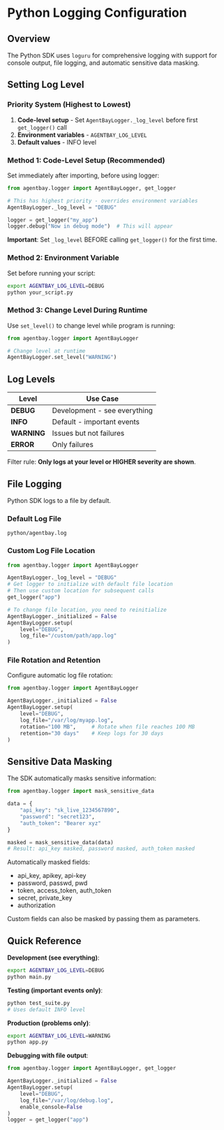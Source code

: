 # Python Logging Configuration

## Overview

The Python SDK uses `loguru` for comprehensive logging with support for console output, file logging, and automatic sensitive data masking.

## Setting Log Level

### Priority System (Highest to Lowest)

1. **Code-level setup** - Set `AgentBayLogger._log_level` before first `get_logger()` call
2. **Environment variables** - `AGENTBAY_LOG_LEVEL`
3. **Default values** - INFO level

### Method 1: Code-Level Setup (Recommended)

Set immediately after importing, before using logger:

```python
from agentbay.logger import AgentBayLogger, get_logger

# This has highest priority - overrides environment variables
AgentBayLogger._log_level = "DEBUG"

logger = get_logger("my_app")
logger.debug("Now in debug mode")  # This will appear
```

**Important**: Set `_log_level` BEFORE calling `get_logger()` for the first time.

### Method 2: Environment Variable

Set before running your script:

```bash
export AGENTBAY_LOG_LEVEL=DEBUG
python your_script.py
```

### Method 3: Change Level During Runtime

Use `set_level()` to change level while program is running:

```python
from agentbay.logger import AgentBayLogger

# Change level at runtime
AgentBayLogger.set_level("WARNING")
```

## Log Levels

| Level | Use Case |
|-------|----------|
| **DEBUG** | Development - see everything |
| **INFO** | Default - important events |
| **WARNING** | Issues but not failures |
| **ERROR** | Only failures |

Filter rule: **Only logs at your level or HIGHER severity are shown**.

## File Logging

Python SDK logs to a file by default.

### Default Log File

```
python/agentbay.log
```

### Custom Log File Location

```python
from agentbay.logger import AgentBayLogger

AgentBayLogger._log_level = "DEBUG"
# Get logger to initialize with default file location
# Then use custom location for subsequent calls
get_logger("app")

# To change file location, you need to reinitialize
AgentBayLogger._initialized = False
AgentBayLogger.setup(
    level="DEBUG",
    log_file="/custom/path/app.log"
)
```

### File Rotation and Retention

Configure automatic log file rotation:

```python
from agentbay.logger import AgentBayLogger

AgentBayLogger._initialized = False
AgentBayLogger.setup(
    level="DEBUG",
    log_file="/var/log/myapp.log",
    rotation="100 MB",     # Rotate when file reaches 100 MB
    retention="30 days"    # Keep logs for 30 days
)
```

## Sensitive Data Masking

The SDK automatically masks sensitive information:

```python
from agentbay.logger import mask_sensitive_data

data = {
    "api_key": "sk_live_1234567890",
    "password": "secret123",
    "auth_token": "Bearer xyz"
}

masked = mask_sensitive_data(data)
# Result: api_key masked, password masked, auth_token masked
```

Automatically masked fields:
- api_key, apikey, api-key
- password, passwd, pwd
- token, access_token, auth_token
- secret, private_key
- authorization

Custom fields can also be masked by passing them as parameters.

## Quick Reference

**Development (see everything)**:
```bash
export AGENTBAY_LOG_LEVEL=DEBUG
python main.py
```

**Testing (important events only)**:
```bash
python test_suite.py
# Uses default INFO level
```

**Production (problems only)**:
```bash
export AGENTBAY_LOG_LEVEL=WARNING
python app.py
```

**Debugging with file output**:
```python
from agentbay.logger import AgentBayLogger, get_logger

AgentBayLogger._initialized = False
AgentBayLogger.setup(
    level="DEBUG",
    log_file="/var/log/debug.log",
    enable_console=False
)
logger = get_logger("app")
```
